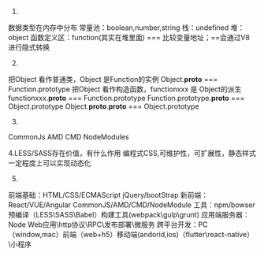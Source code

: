 1.
数据类型在内存中分布
常量池：boolean,number,string
栈：undefined
堆：object
函数定义区：function(其实在堆里面)
 === 比较变量地址；==会通过V8进行隐式转换

2.
 把Object 看作普通类，Object 是Function的实例 
 Object.__proto__ === Function.prototype
 把Object 看作构造函数，functionxxx 是 Object的派生
 functionxxx.__proto__ === Function.prototype
 Function.prototype.__proto__ === Object.prototype
 Object.__proto__.__proto__ === Object.prototype

3. 
CommonJs AMD CMD NodeModules

4.LESS/SASS存在价值，有什么作用
编程式CSS,可维护性，可扩展性，静态样式一定程度上可以实现动态化

5.
前端基础：HTML/CSS/ECMAScript jQuery/bootStrap
新前端：React/VUE/Angular CommonJS/AMD/CMD/NodeModule
工具：npm/bowser 预编译（LESS\SASS\Babel）构建工具(webpack\gulp\grunt)
应用端服务器：Node Web应用\http协议\RPC\发布部署\微服务
跨平台开发：PC（window,mac）前端（web+h5）移动端(andorid,ios)（flutter\react-native）\小程序